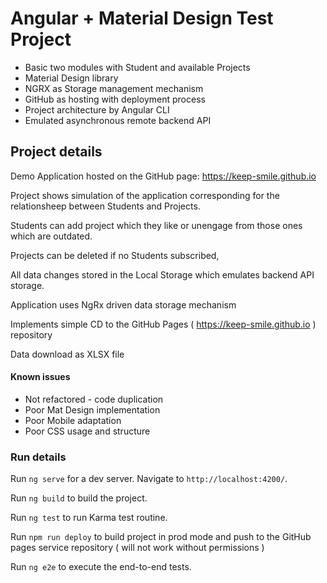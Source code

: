 # Angular + Material Design Test Project

- Basic two modules with Student and available Projects
- Material Design library
- NGRX as Storage management mechanism
- GitHub as hosting with deployment process
- Project architecture by Angular CLI
- Emulated asynchronous remote backend API


## Project details

Demo Application hosted on the GitHub page: https://keep-smile.github.io

Project shows simulation of the application corresponding for the relationsheep between Students and Projects.

Students can add project which they like or unengage from those ones which are outdated.

Projects can be deleted if no Students subscribed,

All data changes stored in the Local Storage which emulates backend API storage.

Application uses NgRx driven data storage mechanism 

Implements simple CD to the GitHub Pages ( https://keep-smile.github.io ) repository 

Data download as XLSX file

#### Known issues

- Not refactored - code duplication
- Poor Mat Design implementation
- Poor Mobile adaptation
- Poor CSS usage and structure


### Run details

Run `ng serve` for a dev server. Navigate to `http://localhost:4200/`.

Run `ng build` to build the project.

Run `ng test` to run Karma test routine.

Run `npm run deploy` to build project in prod mode and push to the GitHub pages service repository ( will not work without permissions ) 

Run `ng e2e` to execute the end-to-end tests.
